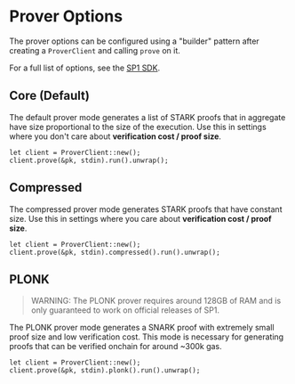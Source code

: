 # Prover Options

The prover options can be configured using a "builder" pattern after creating a `ProverClient` and 
calling `prove` on it.

For a full list of options, see the [SP1 SDK](https://github.com/succinctlabs/sp1/blob/dev/sdk/src/action.rs).

## Core (Default)

The default prover mode generates a list of STARK proofs that in aggregate have size proportional to
 the size of the execution. Use this in settings where you don't care about **verification cost / proof size**.

```rust,noplayground
let client = ProverClient::new();
client.prove(&pk, stdin).run().unwrap();
```

## Compressed

The compressed prover mode generates STARK proofs that have constant size. Use this in settings where you
care about **verification cost / proof size**.

```rust,noplayground
let client = ProverClient::new();
client.prove(&pk, stdin).compressed().run().unwrap();
```

## PLONK

> WARNING: The PLONK prover requires around 128GB of RAM and is only guaranteed to work on official releases of SP1.

The PLONK prover mode generates a SNARK proof with extremely small proof size and low verification cost.
This mode is necessary for generating proofs that can be verified onchain for around ~300k gas.

```rust,noplayground
let client = ProverClient::new();
client.prove(&pk, stdin).plonk().run().unwrap();
```
